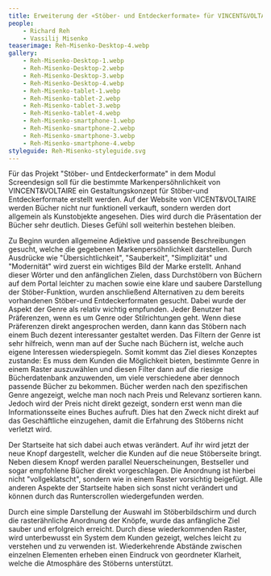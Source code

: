 ```yaml
---
title: Erweiterung der «Stöber- und Entdeckerformate» für VINCENT&VOLTAIRE
people:
    - Richard Reh
    - Vassilij Misenko
teaserimage: Reh-Misenko-Desktop-4.webp
gallery:
    - Reh-Misenko-Desktop-1.webp
    - Reh-Misenko-Desktop-2.webp
    - Reh-Misenko-Desktop-3.webp
    - Reh-Misenko-Desktop-4.webp
    - Reh-Misenko-tablet-1.webp
    - Reh-Misenko-tablet-2.webp
    - Reh-Misenko-tablet-3.webp
    - Reh-Misenko-tablet-4.webp
    - Reh-Misenko-smartphone-1.webp
    - Reh-Misenko-smartphone-2.webp
    - Reh-Misenko-smartphone-3.webp
    - Reh-Misenko-smartphone-4.webp
styleguide: Reh-Misenko-styleguide.svg
---
```


Für das Projekt "Stöber- und Entdeckerformate" in dem Modul Screendesign soll 
für die bestimmte Markenpersöhnlichkeit von VINCENT&VOLTAIRE ein Gestaltungskonzept
für Stöber-und Entdeckerformate erstellt werden. Auf der Website von VICENT&VOLTAIRE
werden Bücher nicht nur funktionell verkauft, sondern werden dort allgemein als 
Kunstobjekte angesehen. Dies wird durch die Präsentation der Bücher sehr deutlich. Dieses
Gefühl soll weiterhin bestehen bleiben.

Zu Beginn wurden allgemeine Adjektive und passende Beschreibungen gesucht, welche
die gegebenen Markenpersöhnlichkeit darstellen. Durch Ausdrücke wie "Übersichtlichkeit", "Sauberkeit",
"Simplizität" und "Modernität" wird zuerst ein wichtiges Bild der Marke erstellt.
Anhand dieser Wörter und den anfänglichen Zielen, dass Durchstöbern von Büchern auf dem Portal leichter zu machen sowie eine 
klare und saubere Darstellung der Stöber-Funktion, wurden anschließend Alternativen zu dem bereits vorhandenen Stöber-und Entdeckerformaten gesucht.
Dabei wurde der Aspekt der Genre als relativ wichtig empfunden. Jeder Benutzer hat Präferenzen, wenn es um
Genre oder Stilrichtungen geht. Wenn diese Präferenzen direkt angesprochen werden, dann kann das Stöbern
nach einem Buch dezent interessanter gestaltet werden. Das Filtern der Genre
ist sehr hilfreich, wenn man auf der Suche nach Büchern ist, welche auch eigene Interessen wiederspiegeln.
Somit kommt das Ziel dieses Konzeptes zustande: Es muss dem Kunden die Möglichkeit bieten, bestimmte Genre in einem Raster
auszuwählen und diesen Filter dann auf die riesige Bücherdatenbank anzuwenden, um viele verschiedene aber dennoch passende Bücher
zu bekommen. 
Bücher werden nach den spezifischen Genre angezeigt, welche man noch nach Preis und Relevanz sortieren
kann. Jedoch wird der Preis nicht direkt gezeigt, sondern erst wenn man die Informationsseite eines Buches aufruft.
Dies hat den Zweck nicht direkt auf das Geschäftliche einzugehen, damit
die Erfahrung des Stöberns nicht verletzt wird.

Der Startseite hat sich dabei auch etwas verändert. Auf ihr wird jetzt der neue Knopf dargestellt, welcher die Kunden auf die 
neue Stöberseite bringt. Neben diesem Knopf werden parallel Neuerscheinungen, Bestseller und sogar empfohlene Bücher direkt vorgeschlagen.
Die Anordnung ist hierbei nicht "vollgeklatscht", sondern wie in einem Raster vorsichtig beigefügt. Alle anderen Aspekte der Startseite
haben sich sonst nicht verändert und können durch das Runterscrollen wiedergefunden werden.

Durch eine simple Darstellung der Auswahl im Stöberbildschirm und durch die rasterähnliche Anordnung der Knöpfe,
wurde das anfängliche Ziel sauber und erfolgreich erreicht. Durch diese wiederkommenden Raster, wird unterbewusst ein
System dem Kunden gezeigt, welches leicht zu verstehen und zu verwenden ist. Wiederkehrende Abstände zwischen
einzelnen Elementen erheben einen Eindruck von geordneter Klarheit, welche die Atmosphäre des Stöberns unterstützt.
